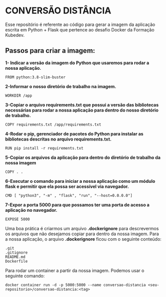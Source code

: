 # CONVERSÃO DISTÂNCIA

Esse repositório é referente ao código para gerar a imagem da aplicação escrita em Python + Flask que pertence ao desafio Docker da Formação Kubedev.

## Passos para criar a imagem:

**1- Indicar a versão da imagem do Python que usaremos para rodar a nossa aplicação.**

```docker
FROM python:3.8-slim-buster
```
**2-Informar o nosso diretório de trabalho na imagem.**

```docker
WORKDIR /app
```
**3-Copiar o arquivo requirements.txt que possui a versão das bibliotecas necessárias para rodar a nossa aplicação para dentro do nosso diretório de trabalho.**

```docker
COPY requirements.txt /app/requirements.txt
```
**4-Rodar o pip, gerenciador de pacotes do Python para instalar as bibliotecas descritas no arquivo requirements.txt.**

```docker
RUN pip install -r requirements.txt
```
**5-Copiar os arquivos da aplicação para dentro do diretório de trabalho da nossa imagem**

```docker
COPY . .
```
**6-Executar o comando para iniciar a nossa aplicação como um módulo flask e permitir que ela possa ser acessível via navegador.**

```docker
CMD [ "python3", "-m" , "flask", "run", "--host=0.0.0.0"]
```
**7-Expor a porta 5000 para que possamos ter uma porta de acesso a aplicação no navegador.**

```docker
EXPOSE 5000
```
Uma boa prática é criarmos um arquivo **.dockerignore** para descrevermos os arquivos que não desejamos copiar para dentro da nossa imagem. Para a nossa aplicação, o arquivo **.dockerignore** ficou com o seguinte conteúdo:

```docker
.git
.gitignore
README.md
Dockerfile
```
Para rodar um container a partir da nossa imagem. Podemos usar o seguinte comando:

```docker
docker container run -d -p 5000:5000 --name conversao-distancia <seu-repositorio>/conversao-distancia:<tag>
```
